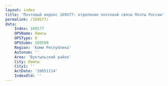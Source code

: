 ```yaml
---
layout: index
title: 'Почтовый индекс 169577: отделение почтовой связи Почты России'
permalink: /169577/
data:
    Index: 169577
    OPSName: Лемты
    OPSType: О
    OPSSubm: 169509
    Region: 'Коми Республика'
    Autonom: ''
    Area: 'Вуктыльский район'
    City: Лемты
    City1: ''
    ActDate: '20051114'
    IndexOld: ''
---
```

